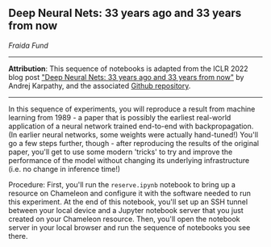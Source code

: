 ## Deep Neural Nets: 33 years ago and 33 years from now

_Fraida Fund_

---

**Attribution**: This sequence of notebooks is adapted from the ICLR 2022 blog post ["Deep Neural Nets: 33 years ago and 33 years from now"](https://iclr-blog-track.github.io/2022/03/26/lecun1989/)  by Andrej Karpathy, and the associated [Github repository](https://github.com/karpathy/lecun1989-repro). 

---


In this sequence of experiments, you will reproduce a result from machine learning from 1989 - a paper that is possibly the earliest real-world application of a neural network trained end-to-end with backpropagation. (In earlier neural networks, some weights were actually hand-tuned!) You'll go a few steps further, though - after reproducing the results of the original paper, you'll get to use some modern 'tricks' to try and improve the performance of the model without changing its underlying infrastructure (i.e. no change in inference time!)

Procedure: First, you'll run the `reserve.ipynb` notebook to bring up a resource on Chameleon and configure it with the software needed to run this experiment. At the end of this notebook, you'll set up an SSH tunnel between your local device and a Jupyter notebook server that you just created on your Chameleon resource. Then, you'll open the notebook server in your local browser and run the sequence of notebooks you see there.